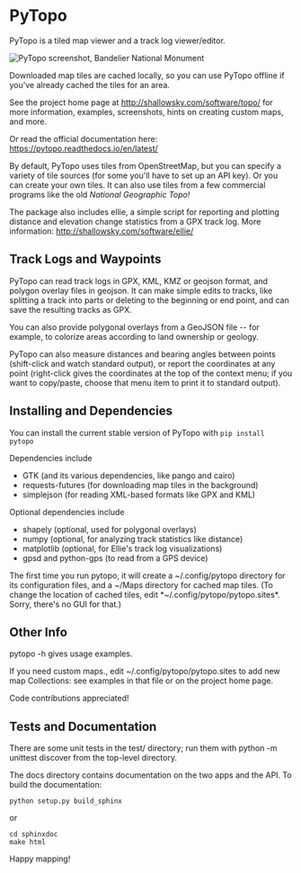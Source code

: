 # PyTopo

PyTopo is a tiled map viewer and a track log viewer/editor.

![PyTopo screenshot, Bandelier National Monument](http://shallowsky.com/software/topo/screenshots/bandelier-ssT.jpg "PyTopo Screenshot")

Downloaded map tiles are cached locally, so you can use PyTopo offline
if you've already cached the tiles for an area.

See the project home page at http://shallowsky.com/software/topo/
for more information, examples, screenshots, hints on creating
custom maps, and more.

Or read the official documentation here:
https://pytopo.readthedocs.io/en/latest/

By default, PyTopo uses tiles from OpenStreetMap, but you can specify
a variety of tile sources (for some you'll have to set up an API key).
Or you can create your own tiles.
It can also use tiles from a few commercial programs like the old
*National Geographic Topo!*

The package also includes ellie, a simple script for reporting and
plotting distance and elevation change statistics from a GPX track log.
More information: http://shallowsky.com/software/ellie/

## Track Logs and Waypoints

PyTopo can read track logs in GPX, KML, KMZ or geojson format,
and polygon overlay files in geojson.
It can make simple edits to tracks, like splitting a track into parts
or deleting to the beginning or end point, and can save the resulting
tracks as GPX.

You can also provide polygonal overlays from a GeoJSON file --
for example, to colorize areas according to land ownership
or geology.

PyTopo can also measure distances and bearing angles between points
(shift-click and watch standard output), or report the coordinates at
any point (right-click gives the coordinates at the top of the context
menu; if you want to copy/paste, choose that menu item to print it to
standard output).

## Installing and Dependencies

You can install the current stable version of PyTopo with
```pip install pytopo```

Dependencies include

* GTK (and its various dependencies, like pango and cairo)
* requests-futures (for downloading map tiles in the background)
* simplejson (for reading XML-based formats like GPX and KML)

Optional dependencies include

* shapely (optional, used for polygonal overlays)
* numpy (optional, for analyzing track statistics like distance)
* matplotlib (optional, for Ellie's track log visualizations)
* gpsd and python-gps (to read from a GPS device)

The first time you run pytopo, it will create a ~/.config/pytopo
directory for its configuration files, and a ~/Maps directory for
cached map tiles. (To change the location of cached tiles,
edit *~/.config/pytopo/pytopo.sites*. Sorry, there's no GUI for that.)

## Other Info

pytopo -h gives usage examples.

If you need custom maps., edit ~/.config/pytopo/pytopo.sites to add new
map Collections: see examples in that file or on the project home page.

Code contributions appreciated!

## Tests and Documentation

There are some unit tests in the test/ directory;
run them with
    python -m unittest discover
from the top-level directory.

The docs directory contains documentation on the two apps and the API.
To build the documentation:

```
python setup.py build_sphinx
```

or

```
cd sphinxdoc
make html
```

Happy mapping!
